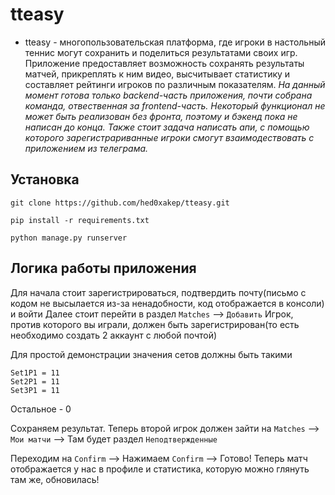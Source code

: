 # tteasy
* tteasy - многопользовательская платформа, где игроки в настольный теннис могут сохранить и поделиться результатами своих игр. Приложение предоставляет возможность сохранять результаты матчей, прикреплять к ним видео, высчитывает статистику и составляет рейтинги игроков по различным показателям.
 *На данный момент готова только backend-часть приложения, почти собрана команда, отвественная за frontend-часть. Некоторый функционал не может быть реализован без фронта, поэтому и бэкенд пока не написан до конца. Также стоит задача написать апи, с помощью которого зарегистрариванные игроки смогут взаимодествовать с приложением из телеграма.*
 ## Установка
 `git clone https://github.com/hed0xakep/tteasy.git`

 `pip install -r requirements.txt`

 `python manage.py runserver`
 ## Логика работы приложения
Для начала стоит зарегистрироваться, подтвердить почту(письмо с кодом не высылается из-за ненадобности, код отображается в консоли) и войти
Далее стоит перейти в раздел `Matches` --> `Добавить`
Игрок, против которого вы играли, должен быть зарегистрирован(то есть необходимо создать 2 аккаунт с любой почтой)

Для простой демонстрации значения сетов должны быть такими
```
Set1P1 = 11
Set2P1 = 11
Set3P1 = 11
```
Остальное - 0

Сохраняем результат. Теперь второй игрок должен зайти на `Matches` --> `Мои матчи` --> Там будет раздел `Неподтвержденные`

Переходим на `Confirm` --> Нажимаем `Confirm` --> Готово! Теперь матч отображается у нас в профиле и статистика, которую можно глянуть там же, обновилась!
